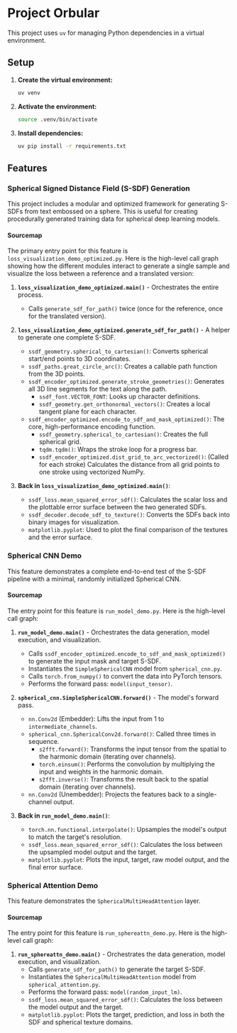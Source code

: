 # Project Orbular

This project uses `uv` for managing Python dependencies in a virtual environment.

## Setup

1.  **Create the virtual environment:**
    ```bash
    uv venv
    ```

2.  **Activate the environment:**
    ```bash
    source .venv/bin/activate
    ```

3.  **Install dependencies:**
    ```bash
    uv pip install -r requirements.txt
    ```

## Features

### Spherical Signed Distance Field (S-SDF) Generation

This project includes a modular and optimized framework for generating S-SDFs from text embossed on a sphere. This is useful for creating procedurally generated training data for spherical deep learning models.

#### Sourcemap

The primary entry point for this feature is `loss_visualization_demo_optimized.py`. Here is the high-level call graph showing how the different modules interact to generate a single sample and visualize the loss between a reference and a translated version:

1.  **`loss_visualization_demo_optimized.main()`** - Orchestrates the entire process.
    *   Calls `generate_sdf_for_path()` twice (once for the reference, once for the translated version).

2.  **`loss_visualization_demo_optimized.generate_sdf_for_path()`** - A helper to generate one complete S-SDF.
    *   `ssdf_geometry.spherical_to_cartesian()`: Converts spherical start/end points to 3D coordinates.
    *   `ssdf_paths.great_circle_arc()`: Creates a callable path function from the 3D points.
    *   `ssdf_encoder_optimized.generate_stroke_geometries()`: Generates all 3D line segments for the text along the path.
        *   `ssdf_font.VECTOR_FONT`: Looks up character definitions.
        *   `ssdf_geometry.get_orthonormal_vectors()`: Creates a local tangent plane for each character.
    *   `ssdf_encoder_optimized.encode_to_sdf_and_mask_optimized()`: The core, high-performance encoding function.
        *   `ssdf_geometry.spherical_to_cartesian()`: Creates the full spherical grid.
        *   `tqdm.tqdm()`: Wraps the stroke loop for a progress bar.
        *   `ssdf_encoder_optimized.dist_grid_to_arc_vectorized()`: (Called for each stroke) Calculates the distance from all grid points to one stroke using vectorized NumPy.

3.  **Back in `loss_visualization_demo_optimized.main()`**:
    *   `ssdf_loss.mean_squared_error_sdf()`: Calculates the scalar loss and the plottable error surface between the two generated SDFs.
    *   `ssdf_decoder.decode_sdf_to_texture()`: Converts the SDFs back into binary images for visualization.
    *   `matplotlib.pyplot`: Used to plot the final comparison of the textures and the error surface.

### Spherical CNN Demo

This feature demonstrates a complete end-to-end test of the S-SDF pipeline with a minimal, randomly initialized Spherical CNN.

#### Sourcemap

The entry point for this feature is `run_model_demo.py`. Here is the high-level call graph:

1.  **`run_model_demo.main()`** - Orchestrates the data generation, model execution, and visualization.
    *   Calls `ssdf_encoder_optimized.encode_to_sdf_and_mask_optimized()` to generate the input mask and target S-SDF.
    *   Instantiates the `SimpleSphericalCNN` model from `spherical_cnn.py`.
    *   Calls `torch.from_numpy()` to convert the data into PyTorch tensors.
    *   Performs the forward pass: `model(input_tensor)`.

2.  **`spherical_cnn.SimpleSphericalCNN.forward()`** - The model's forward pass.
    *   `nn.Conv2d` (Embedder): Lifts the input from 1 to `intermediate_channels`.
    *   `spherical_cnn.SphericalConv2d.forward()`: Called three times in sequence.
        *   `s2fft.forward()`: Transforms the input tensor from the spatial to the harmonic domain (iterating over channels).
        *   `torch.einsum()`: Performs the convolution by multiplying the input and weights in the harmonic domain.
        *   `s2fft.inverse()`: Transforms the result back to the spatial domain (iterating over channels).
    *   `nn.Conv2d` (Unembedder): Projects the features back to a single-channel output.

3.  **Back in `run_model_demo.main()`**:
    *   `torch.nn.functional.interpolate()`: Upsamples the model's output to match the target's resolution.
    *   `ssdf_loss.mean_squared_error_sdf()`: Calculates the loss between the upsampled model output and the target.
    *   `matplotlib.pyplot`: Plots the input, target, raw model output, and the final error surface.

### Spherical Attention Demo

This feature demonstrates the `SphericalMultiHeadAttention` layer.

#### Sourcemap

The entry point for this feature is `run_sphereattn_demo.py`. Here is the high-level call graph:

1.  **`run_sphereattn_demo.main()`** - Orchestrates the data generation, model execution, and visualization.
    *   Calls `generate_sdf_for_path()` to generate the target S-SDF.
    *   Instantiates the `SphericalMultiHeadAttention` model from `spherical_attention.py`.
    *   Performs the forward pass: `model(random_input_lm)`.
    *   `ssdf_loss.mean_squared_error_sdf()`: Calculates the loss between the model output and the target.
    *   `matplotlib.pyplot`: Plots the target, prediction, and loss in both the SDF and spherical texture domains.

